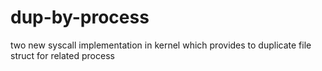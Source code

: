 # dup-by-process
two new syscall implementation in kernel which provides to duplicate file struct for related process
